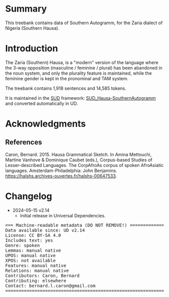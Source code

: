 # Summary

This treebank contains data of Southern Autogramm, for the Zaria dialect of Nigeria (Southern Hausa).

# Introduction

The Zaria (Southern) Hausa, is a "modern" version of the language where the 3-way opposition (masculine / feminine / plural) has been abandoned in the noun system, and only the plurality feature is maintained, while the feminine gender is kept in the pronominal and TAM system. 

The treebank contains 1,918 sentences and 14,585 tokens.

It is maintained in the [SUD](https://surfacesyntacticud.org/) framework: [SUD_Hausa-SouthernAutogramm](https://github.com/surfacesyntacticud/SUD_Hausa-SouthernAutogramm) and converted automatically in UD.

# Acknowledgments

## References

Caron, Bernard. 2015. Hausa Grammatical Sketch. In Amina Mettouchi, Martine Vanhove & Dominique Caubet (eds.), Corpus-based Studies of Lesser-described Languages. The CorpAfroAs corpus of spoken AfroAsiatic languages. Amsterdam-Philadelphia: John Benjamins. https://halshs.archives-ouvertes.fr/halshs-00647533.

# Changelog

* 2024-05-15 v2.14
  * Initial release in Universal Dependencies.


<pre>
=== Machine-readable metadata (DO NOT REMOVE!) ================================
Data available since: UD v2.14
License: CC BY-SA 4.0
Includes text: yes
Genre: spoken
Lemmas: manual native
UPOS: manual native
XPOS: not available
Features: manual native
Relations: manual native
Contributors: Caron, Bernard
Contributing: elsewhere
Contact: bernard.l.caron@gmail.com
===============================================================================
</pre>
